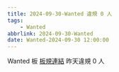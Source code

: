 ```yaml
---
title: 2024-09-30-Wanted 違規 0 人
tags:
    - Wanted
abbrlink: 2024-09-30-Wanted
date: Wanted-2024-09-30 12:00:00
---
```

Wanted 板 [板規連結](https://www.ptt.cc/bbs/Wanted/M.1608829773.A.D3B.html)
昨天違規 0 人
